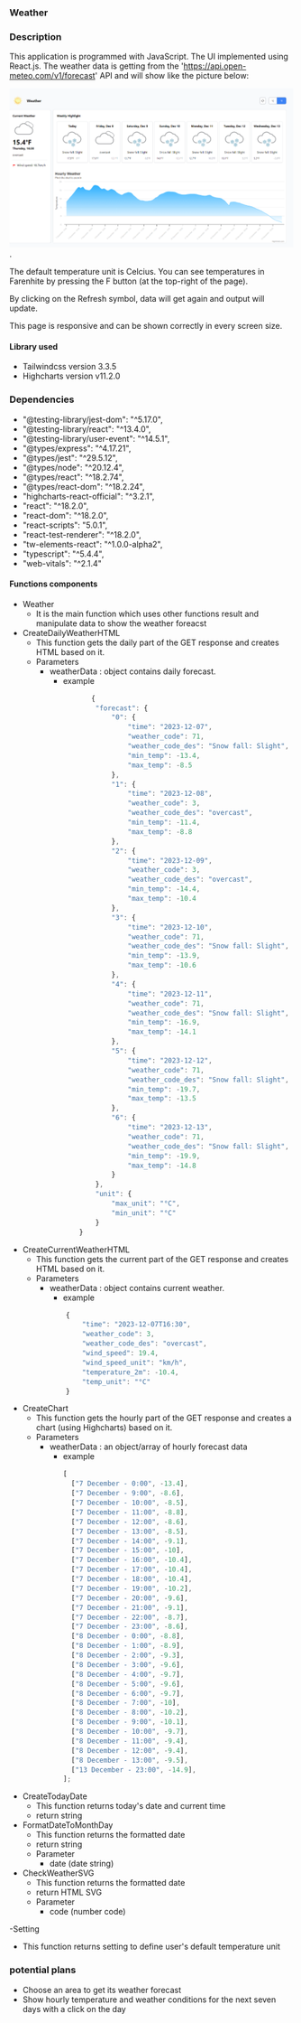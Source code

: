### Weather

### Description

This application is programmed with JavaScript. The UI implemented using React.js. The weather data is getting from the 'https://api.open-meteo.com/v1/forecast' API and will show like the picture below:

![result sample](public/weather_sample.png "Result Sample").

The default temperature unit is Celcius. You can see temperatures in Farenhite by pressing the F button (at the top-right of the page).

By clicking on the Refresh symbol, data will get again and output will update.

This page is responsive and can be shown correctly in every screen size.

#### Library used

- Tailwindcss version 3.3.5
- Highcharts version v11.2.0

### Dependencies

 - "@testing-library/jest-dom": "^5.17.0",
 - "@testing-library/react": "^13.4.0",
 - "@testing-library/user-event": "^14.5.1",
 - "@types/express": "^4.17.21",
 - "@types/jest": "^29.5.12",
 - "@types/node": "^20.12.4",
 - "@types/react": "^18.2.74",
 - "@types/react-dom": "^18.2.24",
 - "highcharts-react-official": "^3.2.1",
 - "react": "^18.2.0",
 - "react-dom": "^18.2.0",
 - "react-scripts": "5.0.1",
 - "react-test-renderer": "^18.2.0",
 - "tw-elements-react": "^1.0.0-alpha2",
 - "typescript": "^5.4.4",
 - "web-vitals": "^2.1.4"

#### Functions components

- Weather
  - It is the main function which uses other functions result and manipulate data to show the weather foreacst
- CreateDailyWeatherHTML
  - This function gets the daily part of the GET response and creates HTML based on it.
  - Parameters
    - weatherData : object contains daily forecast.
      - example
        ```javascript
               {
                "forecast": {
                    "0": {
                        "time": "2023-12-07",
                        "weather_code": 71,
                        "weather_code_des": "Snow fall: Slight",
                        "min_temp": -13.4,
                        "max_temp": -8.5
                    },
                    "1": {
                        "time": "2023-12-08",
                        "weather_code": 3,
                        "weather_code_des": "overcast",
                        "min_temp": -11.4,
                        "max_temp": -8.8
                    },
                    "2": {
                        "time": "2023-12-09",
                        "weather_code": 3,
                        "weather_code_des": "overcast",
                        "min_temp": -14.4,
                        "max_temp": -10.4
                    },
                    "3": {
                        "time": "2023-12-10",
                        "weather_code": 71,
                        "weather_code_des": "Snow fall: Slight",
                        "min_temp": -13.9,
                        "max_temp": -10.6
                    },
                    "4": {
                        "time": "2023-12-11",
                        "weather_code": 71,
                        "weather_code_des": "Snow fall: Slight",
                        "min_temp": -16.9,
                        "max_temp": -14.1
                    },
                    "5": {
                        "time": "2023-12-12",
                        "weather_code": 71,
                        "weather_code_des": "Snow fall: Slight",
                        "min_temp": -19.7,
                        "max_temp": -13.5
                    },
                    "6": {
                        "time": "2023-12-13",
                        "weather_code": 71,
                        "weather_code_des": "Snow fall: Slight",
                        "min_temp": -19.9,
                        "max_temp": -14.8
                    }
                },
                "unit": {
                    "max_unit": "°C",
                    "min_unit": "°C"
                }
            }
        ```
- CreateCurrentWeatherHTML
  - This function gets the current part of the GET response and creates HTML based on it.
  - Parameters
    - weatherData : object contains current weather.
      - example
      ```javascript
          {
              "time": "2023-12-07T16:30",
              "weather_code": 3,
              "weather_code_des": "overcast",
              "wind_speed": 19.4,
              "wind_speed_unit": "km/h",
              "temperature_2m": -10.4,
              "temp_unit": "°C"
          }
      ```
- CreateChart
  - This function gets the hourly part of the GET response and creates a chart (using Highcharts) based on it.
  - Parameters
    - weatherData : an object/array of hourly forecast data
      - example
        ```javascript
        [
          ["7 December - 0:00", -13.4],
          ["7 December - 9:00", -8.6],
          ["7 December - 10:00", -8.5],
          ["7 December - 11:00", -8.8],
          ["7 December - 12:00", -8.6],
          ["7 December - 13:00", -8.5],
          ["7 December - 14:00", -9.1],
          ["7 December - 15:00", -10],
          ["7 December - 16:00", -10.4],
          ["7 December - 17:00", -10.4],
          ["7 December - 18:00", -10.4],
          ["7 December - 19:00", -10.2],
          ["7 December - 20:00", -9.6],
          ["7 December - 21:00", -9.1],
          ["7 December - 22:00", -8.7],
          ["7 December - 23:00", -8.6],
          ["8 December - 0:00", -8.8],
          ["8 December - 1:00", -8.9],
          ["8 December - 2:00", -9.3],
          ["8 December - 3:00", -9.6],
          ["8 December - 4:00", -9.7],
          ["8 December - 5:00", -9.6],
          ["8 December - 6:00", -9.7],
          ["8 December - 7:00", -10],
          ["8 December - 8:00", -10.2],
          ["8 December - 9:00", -10.1],
          ["8 December - 10:00", -9.7],
          ["8 December - 11:00", -9.4],
          ["8 December - 12:00", -9.4],
          ["8 December - 13:00", -9.5],
          ["13 December - 23:00", -14.9],
        ];
        ```
- CreateTodayDate
  - This function returns today's date and current time
  - return string
- FormatDateToMonthDay
  - This function returns the formatted date
  - return string
  - Parameter
    - date (date string)
- CheckWeatherSVG
  - This function returns the formatted date
  - return HTML SVG
  - Parameter
    - code (number code)

-Setting
  - This function returns setting to define user's default temperature unit 


### potential plans

- Choose an area to get its weather forecast
- Show hourly temperature and weather conditions for the next seven days with a click on the day
